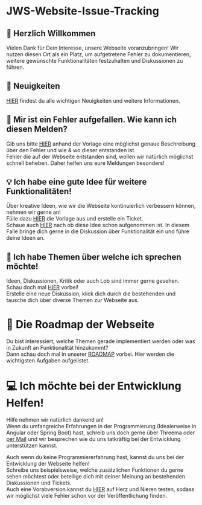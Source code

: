 # JWS-Website-Issue-Tracking

## :wave: Herzlich Willkommen

Vielen Dank für Dein Interesse, unsere Webseite voranzubringen!
Wir nutzen diesen Ort als ein Platz, um aufgetretene Fehler zu dokumentieren, weitere gewünschte Funktionalitäten festzuhalten und Diskussionen zu führen.

## :newspaper: Neuigkeiten

[HIER](https://github.com/RichardSprenger/JWS-Website-Issue-Tracking/discussions/categories/announcements) findest du alle wichtigen Neuigkeiten und weitere Informationen.

## :bug: Mir ist ein Fehler aufgefallen. Wie kann ich diesen Melden?

Gib uns bitte [HIER](https://github.com/RichardSprenger/JWS-Website-Issue-Tracking/issues/new?assignees=RichardSprenger&labels=bug&template=bug_report.md&title=%5BBUG%5D%3A+%3CKurzbeschreibung%3E) anhand der Vorlage eine möglichst genaue Beschreibung über den Fehler und wie & wo dieser entstanden ist.   
Fehler die auf der Webseite entstanden sind, wollen wir natürlich möglichst schnell beheben. Daher helfen uns eure Meldungen besonders!

## :bulb: Ich habe eine gute Idee für weitere Funktionalitäten!

Über kreative Ideen, wie wir die Webseite kontinuierlich verbessern können, nehmen wir gerne an!   
Fülle dazu [HIER](https://github.com/RichardSprenger/JWS-Website-Issue-Tracking/issues/new?assignees=RichardSprenger&labels=idear&template=feature_request.md&title=%5BFEATURE%5D%3A+%3CKurzbeschreibung%3E) die Vorlage aus und erstelle ein Ticket.   
Schaue auch [HIER](https://github.com/RichardSprenger/JWS-Website-Issue-Tracking/issues?q=label%3Aenhancement+label%3Aidear+) nach ob diese Idee schon aufgenommen ist. In diesem Falle bringe dich gerne in die Diskussion über Funktionalität ein und führe deine Ideen an.

## :speech_balloon: Ich habe Themen über welche ich sprechen möchte!

Ideen, Diskussionen, Kritik oder auch Lob sind immer gerne gesehen.   
Schau doch mal [HIER](https://github.com/RichardSprenger/JWS-Website-Issue-Tracking/discussions) vorbei!   
Erstelle eine neue Diskussion, klick dich durch die bestehenden und tausche dich über diverse Themen zur Webseite aus.

# :minibus: Die Roadmap der Webseite

Du bist interessiert, welche Themen gerade implementiert werden oder was in Zukunft an Funktionalität hinzukommt?   
Dann schau doch mal in unserer [ROADMAP](https://github.com/users/RichardSprenger/projects/4) vorbei.
Hier werden die wichtigsten Aufgaben aufgelistet.

# :computer: Ich möchte bei der Entwicklung Helfen!

Hilfe nehmen wir natürlich dankend an!     
Wenn du umfangreiche Erfahrungen in der Programmierung (Idealerweise in Angular oder Spring Boot) hast, schreib uns doch gerne über Threema oder [per Mail](mailto:jws@sprenger.pro?subject=[GitHub]%20Hilfe%20bei%20der%20JWS-Webseite) und wir besprechen wie du uns tatkräftig bei der Entwicklung unterstützen kannst. 

Auch wenn du keine Programmiererfahrung hast, kannst du uns bei der Entwicklung der Webseite helfen!   
Schreibe uns beispielsweise, welche zusätzlichen Funktionen du gerne sehen möchtest oder beteilige dich mit deiner Meinung an bestehenden Diskussionen und Tickets.   
Auch eine Vorabversion kannst du [HIER](https://jws-staging.sprenger.pro) auf Herz und Nieren testen, sodass wir möglichst viele Fehler schon vor der Veröffentlichung finden.
